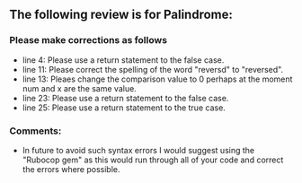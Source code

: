 ## The following review is for Palindrome:

### Please make corrections as follows

- line 4: Please use a return statement to the false case.
- line 11: Please correct the spelling of the word "reversd" to "reversed".
- line 13: Pleaes change the comparison value to 0 perhaps at the moment num and x are the same value.
- line 23: Please use a return statement to the false case.
- line 25: Please use a return statement to the true case.

### Comments:

- In future to avoid such syntax errors I would suggest using the "Rubocop gem" as this would run through all of your code and correct the errors where possible.